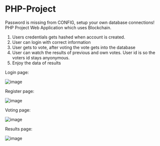 # PHP-Project
Password is missing from CONFIG, setup your own database connections!
PHP Project Web Application which uses Blockchain.
1. Users credentials gets hashed when account is created.
2. User can login with correct information
3. User gets to vote, after voting the vote gets into the database
4. User can watch the results of previous and own votes. User id is so the voters id stays anyonymous.
5. Enjoy the data of results

Login page:

![image](https://github.com/VeetiAuria/PHP-Project/assets/127295067/d617d56b-8660-47e3-9c64-68483a69a2ad)

Register page:

![image](https://github.com/VeetiAuria/PHP-Project/assets/127295067/18a0bae8-efba-4852-8ab8-e55b83a8daef)

Voting page:

![image](https://github.com/VeetiAuria/PHP-Project/assets/127295067/b9ff58a0-eff2-480d-9666-f74b9f3c8679)


Results page:

![image](https://github.com/VeetiAuria/PHP-Project/assets/127295067/57d21b6c-ac11-42d3-988f-87aa539998a3)






